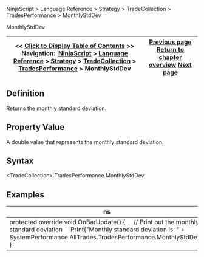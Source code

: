 ﻿
NinjaScript \> Language Reference \> Strategy \> TradeCollection \> TradesPerformance \> MonthlyStdDev

MonthlyStdDev

| \<\< [Click to Display Table of Contents](monthlystddev.md) \>\> **Navigation:**     [NinjaScript](ninjascript-1.md) \> [Language Reference](language_reference_wip-1.md) \> [Strategy](strategy-1.md) \> [TradeCollection](tradecollection-1.md) \> [TradesPerformance](tradesperformance-1.md) \> MonthlyStdDev | [Previous page](maxtimetorecover-1.md) [Return to chapter overview](tradesperformance-1.md) [Next page](monthlyulcer-1.md) |
| --- | --- |
## Definition
Returns the monthly standard deviation.
 
## Property Value
A double value that represents the monthly standard deviation.
 
## Syntax
\<TradeCollection\>.TradesPerformance.MonthlyStdDev

## 
## Examples

| ns |
| --- |
| protected override void OnBarUpdate() {      // Print out the monthly standard deviation      Print("Monthly standard deviation is: " \+ SystemPerformance.AllTrades.TradesPerformance.MonthlyStdDev); } |
